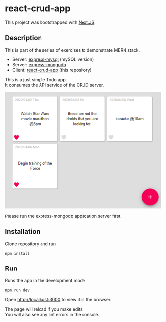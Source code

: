 react-crud-app
================

This project was bootstrapped with [Next.JS](https://nextjs.org/).

## Description
This is part of the series of exercises to demonstrate MERN stack.

* Server: [express-mysql](http://github.com/supershaneski/express-mysql) (mySQL version)
* Server: [express-mongodb](http://github.com/supershaneski/express-mongodb)
* Client: [react-crud-app](http://github.com/supershaneski/react-crud-app) (this repository)

This is a just simple Todo app.<br>
It consumes the API service of the CRUD server.

![screenshot](docs/screenshot.png)

Please run the express-mongodb application server first.


## Installation
Clone repository and run

```
npm install
```

## Run
Runs the app in the development mode

```
npm run dev
```

Open [http://localhost:3000](http://localhost:3000) to view it in the browser.

The page will reload if you make edits.<br>
You will also see any lint errors in the console.
